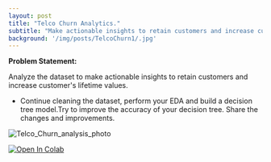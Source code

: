 ```yaml
---
layout: post
title: "Telco Churn Analytics."
subtitle: "Make actionable insights to retain customers and increase customer's lifetime values."
background: '/img/posts/TelcoChurn1/.jpg'
---
```




**Problem Statement:**

Analyze the dataset to make actionable insights to retain customers and increase customer's lifetime values.

- Continue cleaning the dataset, perform your EDA and build a decision tree model.Try to improve the accuracy of your decision tree. Share the changes and improvements.


![Telco_Churn_analysis_photo](/img/posts/TelcoChurn2.png)

[![Open In Colab](https://colab.research.google.com/assets/colab-badge.svg)](https://colab.research.google.com/drive/14daGKbJn8oBZ-Afnerxgzswgai5EN6bt?usp=sharing)

